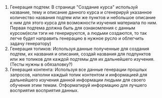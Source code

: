 1. Генерация подтем: В странице "Создание курса" используй название, тему и описание данного курса и сгенерируй указанное количество названия подтем или же пунктов и небольшое описание к ним для этого курса для возможности изучения материала по ним. Первая подтема должна быть для ознакомления с данным курсом(если тэги не генерируются, а людьми создаются, то так легче будет направить генерацию в нужное русло и облегчить задачу генератору)
2. Генерация топиков: Используя данные полученные для создания подтем, их названия и описания, создай названия для подпунктов или же топиков для каждой подтемы для их дальнейшего изучения.(Тесты нужны в обязаловку?)
3. Генерация контента: Используя все данные генерации прошлых запросов, наполни каждый топик контентом и информацией для дальнейшего изучения данной информации людьми для своего обучения этим темам. Отформатируй информацию для лучшего восприятия восприятия данных.